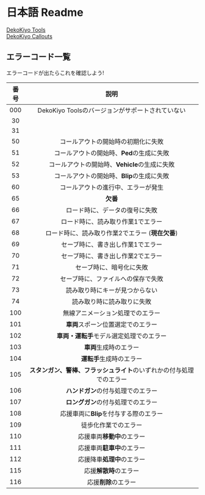 # 日本語 Readme

[DekoKiyo Tools](https://github.com/DekoKiyo/DekoKiyoPlugins/blob/main/Readme/DekoKiyoToolsJP.md)<br>
[DekoKiyo Callouts](https://github.com/DekoKiyo/DekoKiyoPlugins/blob/main/Readme/DekoKiyoCalloutsJP.md)

## エラーコード一覧
エラーコードが出たらこれを確認しよう!

| 番号  |                                 説明                                 |
| :---: | :------------------------------------------------------------------: |
|  000  |           DekoKiyo Toolsのバージョンがサポートされていない           |
|  30   |                                                                      |
|  31   |                                                                      |
|  50   |                  コールアウトの開始時の初期化に失敗                  |
|  51   |              コールアウトの開始時、**Ped**の生成に失敗               |
|  52   |            コールアウトの開始時、**Vehicle**の生成に失敗             |
|  53   |              コールアウトの開始時、**Blip**の生成に失敗              |
|  60   |                  コールアウトの進行中、エラーが発生                  |
|  65   |                               **欠番**                               |
|  66   |                    ロード時に、データの復号に失敗                    |
|  67   |                  ロード時に、読み取り作業1でエラー                   |
|  68   |           ロード時に、読み取り作業2でエラー (**現在欠番**)           |
|  69   |                  セーブ時に、書き出し作業1でエラー                   |
|  70   |                  セーブ時に、書き出し作業2でエラー                   |
|  71   |                       セーブ時に、暗号化に失敗                       |
|  72   |                  セーブ時に、ファイルへの保存で失敗                  |
|  73   |                    読み取り時にキーが見つからない                    |
|  74   |                      読み取り時に読み取りに失敗                      |
|  100  |                   無線アニメーション処理でのエラー                   |
|  101  |                  **車両**スポーン位置選定でのエラー                  |
|  102  |               **車両・運転手**モデル選定処理でのエラー               |
|  103  |                        **車両**生成時のエラー                        |
|  104  |                       **運転手**生成時のエラー                       |
|  105  | **スタンガン、警棒、フラッシュライト**のいずれかの付与処理でのエラー |
|  106  |                  **ハンドガン**の付与処理でのエラー                  |
|  107  |                  **ロングガン**の付与処理でのエラー                  |
|  108  |                応援車両に**Blip**を付与する際のエラー                |
|  109  |                         徒歩化作業でのエラー                         |
|  110  |                      応援車両**移動中**のエラー                      |
|  111  |                      応援車両**駐車中**のエラー                      |
|  112  |                      応援降車**処理中**のエラー                      |
|  115  |                        応援**解散時**のエラー                        |
|  116  |                         応援**削除**のエラー                         |